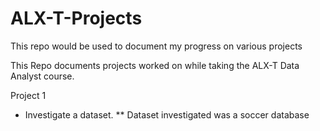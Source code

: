 # ALX-T-Projects
This repo would be used to document my progress on various projects

This Repo documents projects worked on while taking the ALX-T Data Analyst course.

Project 1
* Investigate a dataset.
** Dataset investigated was a soccer database
